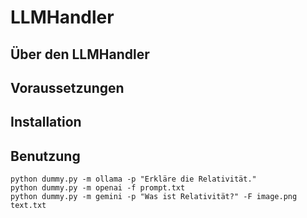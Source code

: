 # LLMHandler

## Über den LLMHandler


## Voraussetzungen


## Installation


## Benutzung
````
python dummy.py -m ollama -p "Erkläre die Relativität."
python dummy.py -m openai -f prompt.txt
python dummy.py -m gemini -p "Was ist Relativität?" -F image.png text.txt
````